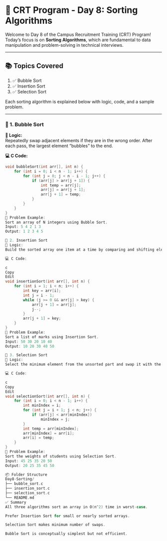 # 📘 CRT Program - Day 8: Sorting Algorithms

Welcome to Day 8 of the Campus Recruitment Training (CRT) Program!  
Today’s focus is on **Sorting Algorithms**, which are fundamental to data manipulation and problem-solving in technical interviews.

---

## 📚 Topics Covered

1. ✅ Bubble Sort  
2. ✅ Insertion Sort  
3. ✅ Selection Sort  

Each sorting algorithm is explained below with logic, code, and a sample problem.

---

### 🔁 1. Bubble Sort

**🧠 Logic:**  
Repeatedly swap adjacent elements if they are in the wrong order. After each pass, the largest element “bubbles” to the end.

**💻 C Code:**
```c
void bubbleSort(int arr[], int n) {
    for (int i = 0; i < n - 1; i++) {
        for (int j = 0; j < n - i - 1; j++) {
            if (arr[j] > arr[j + 1]) {
                int temp = arr[j];
                arr[j] = arr[j + 1];
                arr[j + 1] = temp;
            }
        }
    }
}
📝 Problem Example:
Sort an array of N integers using Bubble Sort.
Input: 5 4 2 1 3
Output: 1 2 3 4 5

📌 2. Insertion Sort
🧠 Logic:
Build the sorted array one item at a time by comparing and shifting elements.

💻 C Code:

c
Copy
Edit
void insertionSort(int arr[], int n) {
    for (int i = 1; i < n; i++) {
        int key = arr[i];
        int j = i - 1;
        while (j >= 0 && arr[j] > key) {
            arr[j + 1] = arr[j];
            j--;
        }
        arr[j + 1] = key;
    }
}
📝 Problem Example:
Sort a list of marks using Insertion Sort.
Input: 50 30 20 10 40
Output: 10 20 30 40 50

📍 3. Selection Sort
🧠 Logic:
Select the minimum element from the unsorted part and swap it with the first unsorted element.

💻 C Code:

c
Copy
Edit
void selectionSort(int arr[], int n) {
    for (int i = 0; i < n - 1; i++) {
        int minIndex = i;
        for (int j = i + 1; j < n; j++) {
            if (arr[j] < arr[minIndex])
                minIndex = j;
        }
        int temp = arr[minIndex];
        arr[minIndex] = arr[i];
        arr[i] = temp;
    }
}
📝 Problem Example:
Sort the weights of students using Selection Sort.
Input: 45 25 35 20 50
Output: 20 25 35 45 50

📦 Folder Structure
Day8-Sorting/
├── bubble_sort.c
├── insertion_sort.c
├── selection_sort.c
└── README.md
✅ Summary
All three algorithms sort an array in O(n^2) time in worst-case.

Prefer Insertion Sort for small or nearly sorted arrays.

Selection Sort makes minimum number of swaps.

Bubble Sort is conceptually simplest but not efficient.
